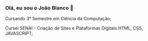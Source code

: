

### Olá, eu sou o João Blanco 👋 ### 

Cursando 3° Semestre em Ciência da Computação;

Cursei SENAI - Criação de Sites e Plataformas Digitais HTML, CSS, JAVASCRIPT;


